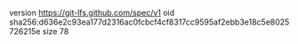 version https://git-lfs.github.com/spec/v1
oid sha256:d636e2c93ea177d2316ac0fcbcf4cf8317cc9595af2ebb3e18c5e8025726215e
size 78
